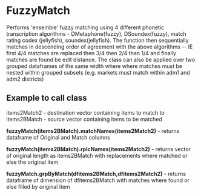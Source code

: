 # FuzzyMatch

Performs 'ensemble' fuzzy matching using 4 different phonetic transcription algorithms - DMetaphone(fuzzy), DSoundex(fuzzy), match rating codex (jellyfish), soundex(jellyfish). The function then sequentially matches in descending order of agreement with the above algorithms -- IE first 4/4 matches are replaced then 3/4 then 2/4 then 1/4 and finally matches are found be edit distance. The class can also be applied over two grouped dataframes of the same width where where matches must be nested within grouped subsets (e.g. markets must match within adm1 and adm2 districts)

## Example to call class

items2Match2 - destination vector containing items to match to  
items2BMatch - source vector containing items to be matched  

<b>fuzzyMatch(items2BMatch).matchNames(items2Match2)</b> - returns dataframe of Original and Match columns 
  
<b>fuzzyMatch(items2BMatch).rplcNames(items2Match2)</b> - returns vector of original length as items2BMatch with replacements where matched or else the original item  
  
<b>fuzzyMatch.grpByMatch(dfitems2BMatch,dfitems2Match2)</b> - returns dataframe of dimension of dfitems2BMatch with matches where found or else filled by original item  





